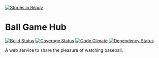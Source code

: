 [![Stories in Ready](https://badge.waffle.io/Mura-Mi/bpspring2.png?label=ready&title=Ready)](https://waffle.io/Mura-Mi/bpspring2)
# Ball Game Hub

[![Build Status](https://travis-ci.org/Mura-Mi/bpspring2.svg)](https://travis-ci.org/Mura-Mi/bpspring2)
[![Coverage Status](https://coveralls.io/repos/Mura-Mi/bpspring2/badge.svg?branch=master&service=github)](https://coveralls.io/github/Mura-Mi/bpspring2?branch=master)
[![Code Climate](https://codeclimate.com/github/Mura-Mi/bpspring2/badges/gpa.svg)](https://codeclimate.com/github/Mura-Mi/bpspring2)
[![Dependency Status](https://gemnasium.com/Mura-Mi/bpspring2.svg)](https://gemnasium.com/Mura-Mi/bpspring2)

A web service to share the pleasure of watching baseball.

